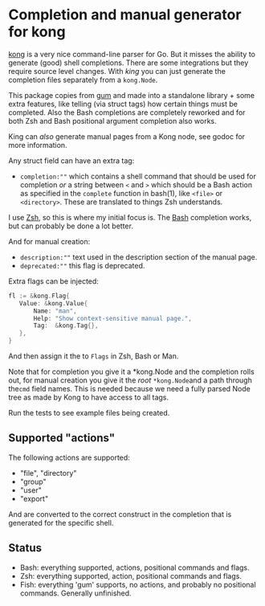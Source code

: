 # Completion and manual generator for kong

[kong](https://github.com/alecthomas/kong) is a very nice command-line parser for Go. But it misses the
ability to generate (good) shell completions. There are some integrations but they require source level
changes. With _king_ you can just generate the completion files separately from a `kong.Node`.

This package copies from [gum](https://github.com/charmbracelet/gum) and made into a standalone library +
some extra features, like telling (via struct tags) how certain things must be completed. Also the Bash
completions are completely reworked and for both Zsh and Bash positional argument completion also works.

King can _also_ generate manual pages from a Kong node, see godoc for more information.

Any struct field can have an extra tag:

- `completion:""` which contains a shell command that should be used for completion _or_ a string between
  `<` and `>` which should be a Bash action as specified in the `complete` function in bash(1), like `<file>`
  or `<directory>`. These are translated to things Zsh understands.

I use [Zsh](https://zsh.org), so this is where my initial focus is. The
[Bash](https://www.gnu.org/software/bash/) completion works, but can probably be done a lot better.

And for manual creation:

- `description:""` text used in the description section of the manual page.
- `deprecated:""` this flag is deprecated.

Extra flags can be injected:

```go
fl := &kong.Flag{
   Value: &kong.Value{
       Name: "man",
       Help: "Show context-sensitive manual page.",
       Tag:  &kong.Tag{},
   },
}
```

And then assign it the to `Flags` in Zsh, Bash or Man.

Note that for completion you give it a *kong.Node and the completion rolls out, for manual creation you give
it the *root* `*kong.Node`and a path through the`cmd` field names.
This is needed because we need a fully parsed Node tree as made by Kong to have access to all tags.

Run the tests to see example files being created.

## Supported "actions"

The following actions are supported:

- "file", "directory"
- "group"
- "user"
- "export"

And are converted to the correct construct in the completion that is generated for the specific shell.

## Status

- Bash: everything supported, actions, positional commands and flags.
- Zsh: everything supported, action, positional commands and flags.
- Fish: everything 'gum' supports, no actions, and probably no positional commands. Generally unfinished.
